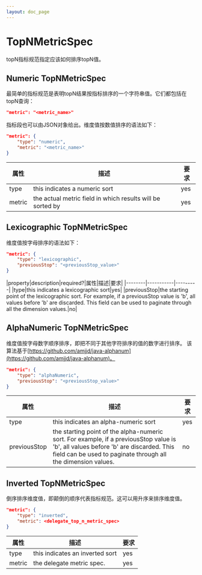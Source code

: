 ```yaml
---
layout: doc_page
---
```

TopNMetricSpec
==================

topN指标规范指定应该如何排序topN值。
## Numeric TopNMetricSpec

最简单的指标规范是表明topN结果按指标排序的一个字符串值。它们都包括在topN查询：
```json
"metric": "<metric_name>"
```

指标段也可以由JSON对象给出。维度值按数值排序的语法如下：
```json
"metric": {
    "type": "numeric",
    "metric": "<metric_name>"
}
```

|属性|描述|要求|
|--------|-----------|---------|
|type|this indicates a numeric sort|yes|
|metric|the actual metric field in which results will be sorted by|yes|

## Lexicographic TopNMetricSpec

维度值按字母排序的语法如下：
```json
"metric": {
    "type": "lexicographic",
    "previousStop": "<previousStop_value>"
}
```

|property|description|required?|属性|描述|要求|
|--------|-----------|---------|
|type|this indicates a lexicographic sort|yes|
|previousStop|the starting point of the lexicographic sort. For example, if a previousStop value is 'b', all values before 'b' are discarded. This field can be used to paginate through all the dimension values.|no|

## AlphaNumeric TopNMetricSpec

维度值按字母数字顺序排序，即把不同于其他字符排序的值的数字进行排序。
该算法基于[https://github.com/amjjd/java-alphanum](https://github.com/amjjd/java-alphanum)。
```json
"metric": {
    "type": "alphaNumeric",
    "previousStop": "<previousStop_value>"
}
```

|属性|描述|要求|
|--------|-----------|---------|
|type|this indicates an alpha-numeric sort|yes|
|previousStop|the starting point of the alpha-numeric sort. For example, if a previousStop value is 'b', all values before 'b' are discarded. This field can be used to paginate through all the dimension values.|no|

## Inverted TopNMetricSpec

倒序排序维度值，即颠倒的顺序代表指标规范。这可以用升序来排序维度值。
```json
"metric": {
    "type": "inverted",
    "metric": <delegate_top_n_metric_spec>
}
```

|属性|描述|要求|
|--------|-----------|---------|
|type|this indicates an inverted sort|yes|
|metric|the delegate metric spec. |yes|
